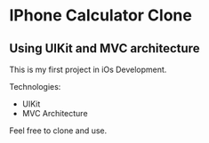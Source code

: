 # IPhone Calculator Clone

## Using UIKit and MVC architecture

This is my first project in iOs Development.

Technologies:

* UIKit
* MVC Architecture

Feel free to clone and use.
